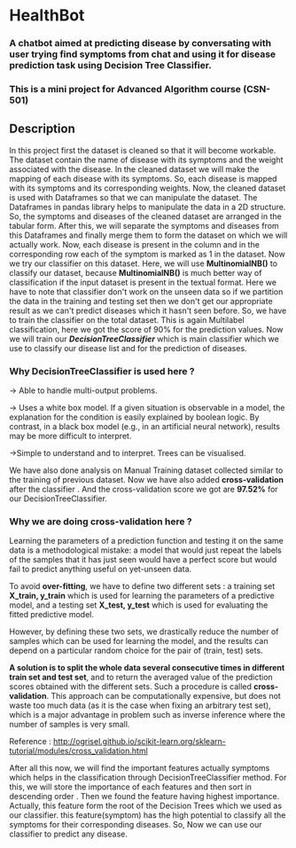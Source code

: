 # HealthBot
### A chatbot aimed at predicting disease by conversating with user trying find symptoms from chat and using it for disease prediction task using Decision Tree Classifier.
### This is a mini project for Advanced Algorithm course (CSN-501)
## Description
In this project first the dataset is cleaned so that it will become workable. The dataset contain the name of disease with its symptoms and the weight associated with the disease.
In the cleaned dataset we will make the mapping of each disease with its symptoms. So, each disease is mapped with its symptoms and its corresponding weights. Now, the cleaned dataset
is used with Dataframes so that we can manipulate the dataset. The Dataframes in pandas library helps to manipulate the data in a 2D structure. So, the symptoms and diseases of the 
cleaned dataset are arranged in the tabular form. After this, we will separate the symptoms and diseases from this Dataframes and finally merge them to form the dataset on which we will
actually work. Now, each disease is present in the column and in the corresponding row each of the symptom is marked as 1 in the dataset. 
Now we try our classifier on this dataset. Here, we will use **MultinomialNB()** to classify our dataset, because **MultinomialNB()** is much better way of classification if the input dataset
is present in the textual format. Here we have to note that classifier don't work on the unseen data so if we partition the data in the training and testing set then we don't get our
appropriate result as we can't predict diseases which it hasn't seen before. So, we have to train the classifier on the total dataset. This is again Multilabel classification, here we
got the score of 90% for the prediction values. Now we will train our ***DecisionTreeClassifier*** which is main classifier which we use to classify our disease list and for the prediction of
diseases.

### **Why DecisionTreeClassifier is used here ?**

-> Able to handle multi-output problems.

-> Uses a white box model. If a given situation is observable in a model, the explanation for the condition is easily explained by boolean logic. By contrast, in a black box model (e.g., in an artificial neural network), results may be more difficult to interpret.

->Simple to understand and to interpret. Trees can be visualised.

We have also done analysis on Manual Training dataset collected similar to the training of previous dataset. Now we have also added **cross-validation** after the classifier . And the cross-validation
score we got are **97.52%** for our DecisionTreeClassifier.

### **Why we are doing cross-validation here ?**

Learning the parameters of a prediction function and testing it on the same data is a methodological mistake: a model that would just repeat the labels of the samples that it has just seen would have a perfect score but would fail to predict anything useful on yet-unseen data.

To avoid **over-fitting**, we have to define two different sets : a training set **X_train, y_train** which is used for learning the parameters of a predictive model, and a testing set **X_test, y_test** which is used for evaluating the fitted predictive model.

However, by defining these two sets, we drastically reduce the number of samples which can be used for learning the model, and the results can depend on a particular random choice for the pair of (train, test) sets.

**A solution is to split the whole data several consecutive times in different train set and test set**, and to return the averaged value of the prediction scores obtained with the different sets. Such a procedure is called **cross-validation**. This approach can be computationally expensive, but does not waste too much data (as it is the case when fixing an arbitrary test set), which is a major advantage in problem such as inverse inference where the number of samples is very small.

Reference : http://ogrisel.github.io/scikit-learn.org/sklearn-tutorial/modules/cross_validation.html

After all this now, we will find the important features actually symptoms which helps in the classification through DecisionTreeClassifier method. For this, we will store the
importance of each features and then sort in descending order . Then we found the feature having highest importance. Actually, this feature form the root of the Decision Trees
which we used as our classifier. this feature(symptom) has the high potential to classify all the symptoms for their corresponding diseases. So, Now we can use our classifier to 
predict any disease.
